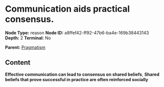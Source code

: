 # Communication aids practical consensus.

**Node Type:** reason
**Node ID:** a8ffef42-ff92-47b6-ba4e-169b38443143
**Depth:** 2
**Terminal:** No

**Parent:** [Pragmatism](pragmatism.md)

## Content

**Effective communication can lead to consensus on shared beliefs**, **Shared beliefs that prove successful in practice are often reinforced socially**
